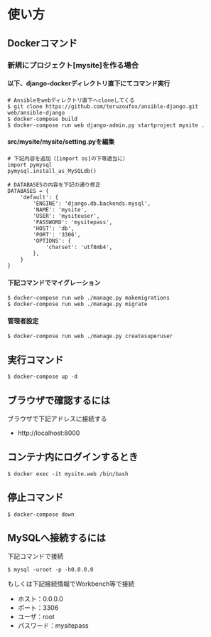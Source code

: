 # 使い方
## Dockerコマンド
### 新規にプロジェクト[mysite]を作る場合
#### 以下、django-dockerディレクトリ直下にてコマンド実行

```$xslt
# Ansibleをwebディレクトリ直下へcloneしてくる
$ git clone https://github.com/teruzoufox/ansible-django.git web/ansible-django
$ docker-compose build
$ docker-compose run web django-admin.py startproject mysite .
```

#### src/mysite/mysite/setting.pyを編集

```$xslt
# 下記内容を追加（[import os]の下等適当に）
import pymysql
pymysql.install_as_MySQLdb()

# DATABASESの内容を下記の通り修正
DATABASES = {
    'default': {
        'ENGINE': 'django.db.backends.mysql',
        'NAME': 'mysite',
        'USER': 'mysiteuser',
        'PASSWORD': 'mysitepass',
        'HOST': 'db',
        'PORT': '3306',
        'OPTIONS': {
            'charset': 'utf8mb4',
        },
    }
}
```

#### 下記コマンドでマイグレーション

```$xslt
$ docker-compose run web ./manage.py makemigrations
$ docker-compose run web ./manage.py migrate
```

#### 管理者設定

```$xslt
$ docker-compose run web ./manage.py createsuperuser
```

## 実行コマンド

```$xslt
$ docker-compose up -d
```

## ブラウザで確認するには
ブラウザで下記アドレスに接続する

- http://localhost:8000

## コンテナ内にログインするとき

```$xslt
$ docker exec -it mysite.web /bin/bash
```

## 停止コマンド

```$xslt
$ docker-compose down
```

## MySQLへ接続するには
下記コマンドで接続

```$xslt
$ mysql -uroot -p -h0.0.0.0
```

もしくは下記接続情報でWorkbench等で接続
- ホスト：0.0.0.0
- ポート：3306
- ユーザ：root
- パスワード：mysitepass

